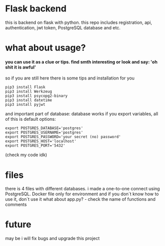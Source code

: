 # Flask backend
this is backend on flask with python. this repo includes registration, api, authentication, jwt token, PostgreSQL database and etc.
# what about usage?
#### you can use it as a clue or tips. find smth interesting or look and say: 'oh shit it is awful'

so if you are still here there is some tips and installation for you
```shell
pip3 install Flask
pip3 install Werkzeug
pip3 install psycopg2-binary
pip3 install datetime
pip3 install pyjwt
```
and important part of database: database works if you export variables,
all of this is default options:
```shell
export POSTGRES_DATABASE='postgres'
export POSTGRES_USERNAME='postgres'
export POSTGRES_PASSWORD='your secret (no) password'
export POSTGRES_HOST='localhost'
export POSTGRES_PORT='5432'
```
(check my code idk) 
# files 
there is 4 files with different databases.
i made a one-to-one connect using PostgreSQL.
Docker file only for environment and if you don\`t know how to use it, don\`t use it
what about app.py? - check the name of functions and comments


# future
may be i will fix bugs and upgrade this project

